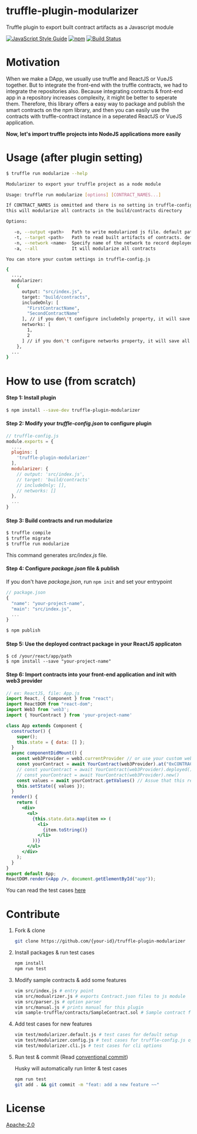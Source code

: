 # truffle-plugin-modularizer

Truffle plugin to export built contract artifacts as a Javascript module

[![JavaScript Style Guide](https://cdn.rawgit.com/standard/standard/master/badge.svg)](https://github.com/standard/standard)
[![npm](https://img.shields.io/npm/v/truffle-plugin-modularizer/latest.svg)](https://www.npmjs.com/package/truffle-plugin-modularizer)
[![Build Status](https://travis-ci.org/wanseob/truffle-plugin-modularizer.svg?branch=master)](https://travis-ci.org/wanseob/truffle-plugin-modularizer)

# Motivation

When we make a DApp, we usually use truffle and ReactJS or VueJS together. But to integrate the front-end with the truffle contracts, we had to integrate the repositories also. Because integrating contracts & front-end app in a repository increases complexity, it might be better to seperate them. Therefore, this library offers a easy way to package and publish the smart contracts on the npm library, and then you can easily use the contracts with truffle-contract instance in a seperated ReactJS or VueJS application. 

**Now, let's import truffle projects into NodeJS applications more easily**

# Usage (after plugin setting)

```bash
$ truffle run modularize --help

Modularizer to export your truffle project as a node module

Usage: truffle run modularize [options] [CONTRACT_NAMES...]

If CONTRACT_NAMES is ommitted and there is no setting in truffle-config.js,
this will modularize all contracts in the build/contracts directory

Options:

   -o, --output <path>   Path to write modularized js file. default path is 'src/index.js'
   -t, --target <path>   Path to read built artifacts of contracts. default path is 'build/contracts'
   -n, --network <name>  Specify name of the network to record deployed addresses to the module
   -a, --all             It will modularize all contracts

You can store your custom settings in truffle-config.js

{
  ...,
  modularizer:
    {
      output: "src/index.js",
      target: "build/contracts",
      includeOnly: [
        "FirstContractName",
        "SecondContractName"
      ], // if you don\'t configure includeOnly property, it will save all contracts
      networks: [
        1,
        2
      ] // if you don\'t configure networks property, it will save all networks
    },
  ...
}
```

# How to use (from scratch)
 
#### **Step 1: Install plugin**

```bash
$ npm install --save-dev truffle-plugin-modularizer
```

#### **Step 2: Modify your *truffle-config.json* to configure plugin**

```javascript
// truffle-config.js
module.exports = {
  ...,
  plugins: [
    'truffle-plugin-modularizer'
  ],
  modularizer: {
    // output: 'src/index.js',
    // target: 'build/contracts'
    // includeOnly: [],
    // networks: []
  },
  ...
}
```
#### **Step 3: Build contracts and run modularize**

```bash
$ truffle compile
$ truffle migrate
$ truffle run modularize
```
This command generates *src/index.js* file.

#### **Step 4: Configure *package.json* file & publish**

If you don't have *package.json*, run `npm init` and set your entrypoint
```js
// package.json
{
  "name": "your-project-name",
  "main": "src/index.js",
  ...
}

$ npm publish
```

#### **Step 5: Use the deployed contract package in your ReactJS applicaton**

```
$ cd /your/react/app/path
$ npm install --save "your-project-name"
```

#### **Step 6: Import contracts into your front-end application and init with web3 provider**

```jsx
// ex: ReactJS, file: App.js
import React, { Component } from "react";
import ReactDOM from "react-dom";
import Web3 from 'web3';
import { YourContract } from 'your-project-name'

class App extends Component {
  constructor() {
    super();
    this.state = { data: [] };
  }
  async componentDidMount() {
    const web3Provider = web3.currentProvider // or use your custom web3 provider
    const yourContract = await YourContract(web3Provider).at("0xCONTRACT_ADDRESS") 
    // const yourContract = await YourContract(web3Provider).deployed()
    // const yourContract = await YourContract(web3Provider).new()
    const values = await yourContract.getValues() // Assue that this returns an BigNumber array
    this.setState({ values });
  }
  render() {
    return (
      <div>
        <ul>
          {this.state.data.map(item => (
            <li>
              {item.toString()}
            </li>
          ))}
        </ul>
      </div>
    );
  }
}
export default App;
ReactDOM.render(<App />, document.getElementById("app"));
```

You can read the test cases [here](test/modularizer.default.js)

# Contribute

1. Fork & clone

    ```bash
    git clone https://github.com/{your-id}/truffle-plugin-modularizer
    ```

1. Install packages & run test cases

    ```bash
    npm install
    npm run test
    ```
    
1. Modify sample contracts & add some features

    ```bash
    vim src/index.js # entry point
    vim src/modualrizer.js # exports Contract.json files to js module
    vim src/parser.js # option parser
    vim src/manual.js # prints manual for this plugin
    vim sample-truffle/contracts/SampleContract.sol # Sample contract for testing
    ```
    
1. Add test cases for new features

    ```bash
    vim test/modularizer.default.js # test cases for default setup
    vim test/modularizer.config.js # test cases for truffle-config.js options
    vim test/modularizer.cli.js # test cases for cli options
    ```

1. Run test & commit (Read [conventional commit](https://www.conventionalcommits.org))
    
    Husky will automatically run linter & test cases 
    
    ```bash
    npm run test
    git add . && git commit -m "feat: add a new feature ~~"
    ```

# License

[Apache-2.0](#LICENSE)
